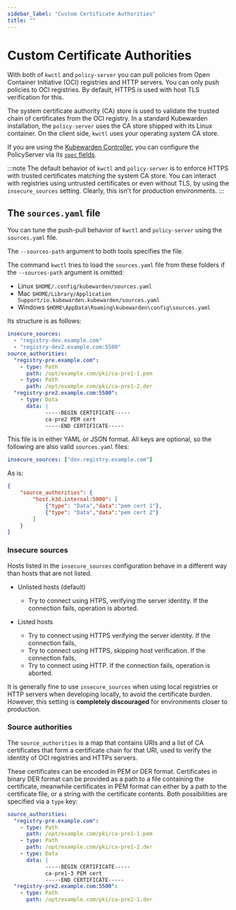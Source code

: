 ```yaml
---
sidebar_label: "Custom Certificate Authorities"
title: ""
---
```


# Custom Certificate Authorities

With both of `kwctl` and `policy-server`
you can pull policies from Open Container Initiative (OCI) registries and HTTP servers.
You can only push policies to OCI registries.
By default, HTTPS is used with host TLS verification for this.

The system certificate authority (CA) store is used to validate the trusted chain of certificates from the OCI registry.
In a standard Kubewarden installation, the `policy-server` uses the CA store shipped with its Linux container.
On the client side, `kwctl` uses your operating system CA store.

If you are using the
[Kubewarden Controller](https://github.com/kubewarden/kubewarden-controller),
you can configure the PolicyServer via its
[`spec` fields](/operator-manual/policy-servers/01-custom-cas.md).

:::note
The default behavior of `kwctl` and `policy-server` is to enforce HTTPS with trusted certificates matching the system CA store.
You can interact with registries using untrusted certificates or even without TLS, by using the `insecure_sources` setting.
Clearly, this isn't for production environments.
:::

## The `sources.yaml` file

You can tune the push-pull behavior of `kwctl` and `policy-server` using the `sources.yaml` file.

The `--sources-path` argument to both tools specifies the file.

The command `kwctl` tries to load the `sources.yaml` file from these folders if the `--sources-path` argument is omitted:
- Linux `$HOME/.config/kubewarden/sources.yaml` 
- Mac `$HOME/Library/Application Support/io.kubewarden.kubewarden/sources.yaml`
- Windows `$HOME\AppData\Roaming\kubewarden\config\sources.yaml`

Its structure is as follows:

```yaml
insecure_sources:
  - "registry-dev.example.com"
  - "registry-dev2.example.com:5500"
source_authorities:
  "registry-pre.example.com":
    - type: Path
      path: /opt/example.com/pki/ca-pre1-1.pem
    - type: Path
      path: /opt/example.com/pki/ca-pre1-2.der
  "registry-pre2.example.com:5500":
    - type: Data
      data: |
            -----BEGIN CERTIFICATE-----
            ca-pre2 PEM cert
            -----END CERTIFICATE-----
```

This file is in either YAML or JSON format.
All keys are optional, so the following are also valid `sources.yaml` files:

```yaml
insecure_sources: ["dev.registry.example.com"]
```

As is:

```json
{
    "source_authorities": {
        "host.k3d.internal:5000": [
            {"type": "Data","data":"pem cert 1"},
            {"type": "Data","data":"pem cert 2"}
        ]
    }
}
```

### Insecure sources

Hosts listed in the `insecure_sources` configuration behave in a different way than hosts that are not listed.

* Unlisted hosts (default)
  * Try to connect using HTPS, verifying the server identity. If the connection fails, operation is aborted.

* Listed hosts
  * Try to connect using HTTPS verifying the server identity. If the connection fails,
  * Try to connect using HTTPS, skipping host verification. If the connection fails,
  * Try to connect using HTTP. If the connection fails, operation is aborted.

It is generally fine to use `insecure_sources` when using local registries or
HTTP servers when developing locally, to avoid the certificate burden. However,
this setting is **completely discouraged** for environments closer to
production.

### Source authorities

The `source_authorities` is a map that contains URIs and a list of CA
certificates that form a certificate chain for that URI, used to verify the
identity of OCI registries and HTTPs servers.

These certificates can be encoded in PEM or DER format. Certificates in binary
DER format can be provided as a path to a file containing the certificate,
meanwhile certificates in PEM format can either by a path to the certificate
file, or a string with the certificate contents. Both possibilities are
specified via a `type` key:

```yaml
source_authorities:
  "registry-pre.example.com":
    - type: Path
      path: /opt/example.com/pki/ca-pre1-1.pem
    - type: Path
      path: /opt/example.com/pki/ca-pre1-2.der
    - type: Data
      data: |
            -----BEGIN CERTIFICATE-----
            ca-pre1-3 PEM cert
            -----END CERTIFICATE-----
  "registry-pre2.example.com:5500":
    - type: Path
      path: /opt/example.com/pki/ca-pre2-1.der
```
